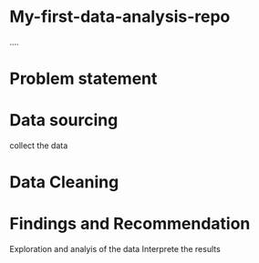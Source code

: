 # My-first-data-analysis-repo

....

# Problem statement


# Data sourcing
collect the data


# Data Cleaning

# Findings and Recommendation
Exploration and analyis of the data
Interprete the results
